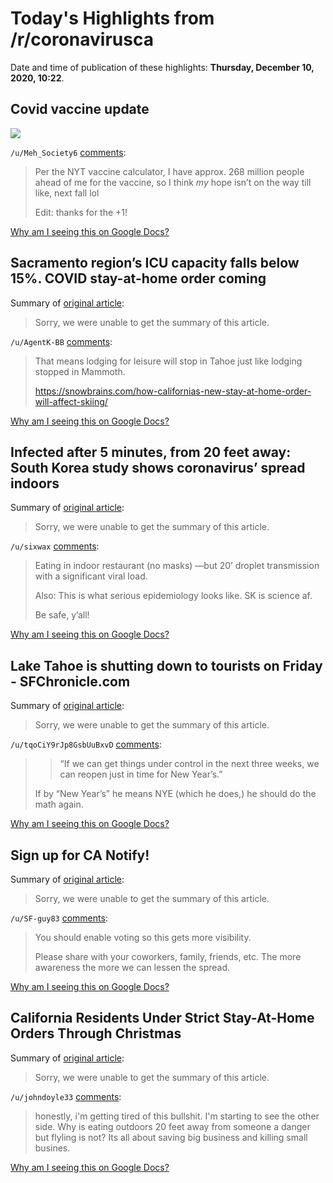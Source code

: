 # Today's Highlights from /r/coronavirusca

Date and time of publication of these highlights: **Thursday, December 10, 2020, 10:22**.

## Covid vaccine update

<img src="https://i.redd.it/d2zlixt189461.jpg">

`/u/Meh_Society6` [comments](https://www.reddit.com/r/CoronavirusCA/comments/ka4ggr/covid_vaccine_update/):

> Per the NYT vaccine calculator, I have approx. 268 million people ahead of me for the vaccine, so I think *my* hope isn’t on the way till like, next fall lol
> 
> Edit: thanks for the +1!

[Why am I seeing this on Google Docs?](https://docs.google.com/document/d/1Dc6We63vOXIZsc0op-Bt4abqkYjXzOigalQqFxmvvbM/edit?usp=sharing)

## Sacramento region’s ICU capacity falls below 15%. COVID stay-at-home order coming

Summary of [original article](https://www.sacbee.com/news/coronavirus/article247729650.html):

> Sorry, we were unable to get the summary of this article.

`/u/AgentK-BB` [comments](https://www.reddit.com/r/CoronavirusCA/comments/k9yfz0/sacramento_regions_icu_capacity_falls_below_15/):

> That means lodging for leisure will stop in Tahoe just like lodging stopped in Mammoth.
> 
> https://snowbrains.com/how-californias-new-stay-at-home-order-will-affect-skiing/

[Why am I seeing this on Google Docs?](https://docs.google.com/document/d/1Dc6We63vOXIZsc0op-Bt4abqkYjXzOigalQqFxmvvbM/edit?usp=sharing)

## Infected after 5 minutes, from 20 feet away: South Korea study shows coronavirus’ spread indoors

Summary of [original article](https://www.latimes.com/world-nation/story/2020-12-09/five-minutes-from-20-feet-away-south-korean-study-shows-perils-of-indoor-dining-for-covid-19):

> Sorry, we were unable to get the summary of this article.

`/u/sixwax` [comments](https://www.reddit.com/r/CoronavirusCA/comments/ka9srw/infected_after_5_minutes_from_20_feet_away_south/):

> Eating in indoor restaurant (no masks) —but 20’ droplet transmission with a significant viral load.
> 
> Also: This is what serious epidemiology looks like. SK is science af.
> 
> Be safe, y’all!

[Why am I seeing this on Google Docs?](https://docs.google.com/document/d/1Dc6We63vOXIZsc0op-Bt4abqkYjXzOigalQqFxmvvbM/edit?usp=sharing)

## Lake Tahoe is shutting down to tourists on Friday - SFChronicle.com

Summary of [original article](https://www.sfchronicle.com/travel/article/Lake-Tahoe-is-shutting-down-to-tourists-on-Friday-15789381.php?utm_campaign=premiumsfgate_breakingnews_20201209&utm_source=newsletter&utm_medium=email):

> Sorry, we were unable to get the summary of this article.

`/u/tqoCiY9rJp8GsbUuBxvD` [comments](https://www.reddit.com/r/CoronavirusCA/comments/ka7out/lake_tahoe_is_shutting_down_to_tourists_on_friday/):

> >	“If we can get things under control in the next three weeks, we can reopen just in time for New Year’s.”
> 
> If by “New Year’s” he means NYE (which he does,) he should do the math again.

[Why am I seeing this on Google Docs?](https://docs.google.com/document/d/1Dc6We63vOXIZsc0op-Bt4abqkYjXzOigalQqFxmvvbM/edit?usp=sharing)

## Sign up for CA Notify!

Summary of [original article](https://canotify.uchealth.edu/#section4):

> Sorry, we were unable to get the summary of this article.

`/u/SF-guy83` [comments](https://www.reddit.com/r/CoronavirusCA/comments/kak5g8/sign_up_for_ca_notify/):

> You should enable voting so this gets more visibility. 
> 
> Please share with your coworkers, family, friends, etc. The more awareness the more we can lessen the spread.

[Why am I seeing this on Google Docs?](https://docs.google.com/document/d/1Dc6We63vOXIZsc0op-Bt4abqkYjXzOigalQqFxmvvbM/edit?usp=sharing)

## California Residents Under Strict Stay-At-Home Orders Through Christmas

Summary of [original article](https://www.npr.org/2020/12/06/943630749/nearly-85-of-california-residents-to-be-under-stay-at-home-orders-through-christ):

> Sorry, we were unable to get the summary of this article.

`/u/johndoyle33` [comments](https://www.reddit.com/r/CoronavirusCA/comments/kaby8h/california_residents_under_strict_stayathome/):

> honestly, i'm getting tired of this bullshit. I'm starting to see the other side. Why is eating outdoors 20 feet away from someone a danger but flyling is not? Its all about saving big business and killing small busines.

[Why am I seeing this on Google Docs?](https://docs.google.com/document/d/1Dc6We63vOXIZsc0op-Bt4abqkYjXzOigalQqFxmvvbM/edit?usp=sharing)

